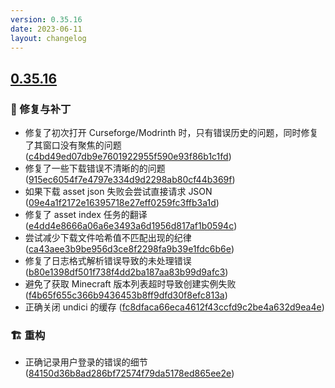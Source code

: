 ```yaml
---
version: 0.35.16
date: 2023-06-11
layout: changelog
---
```

## [0.35.16](#0.35.16)
### 🐛 修复与补丁

- 修复了初次打开 Curseforge/Modrinth 时，只有错误历史的问题，同时修复了其窗口没有聚焦的问题 ([c4bd49ed07db9e7601922955f590e93f86b1c1fd](https://github.com/Voxelum/x-minecraft-launcher/commit/c4bd49ed07db9e7601922955f590e93f86b1c1fd))
- 修复了一些下载错误不清晰的的问题 ([915ec6054f7e4797e334d9d2298ab80cf44b369f](https://github.com/Voxelum/x-minecraft-launcher/commit/915ec6054f7e4797e334d9d2298ab80cf44b369f))
- 如果下载 asset json 失败会尝试直接请求 JSON ([09e4a1f2172e16395718e27eff0259fc3ffb3a1d](https://github.com/Voxelum/x-minecraft-launcher/commit/09e4a1f2172e16395718e27eff0259fc3ffb3a1d))
- 修复了 asset index 任务的翻译 ([e4dd4e8666a06a6e3493a6d1956d817af1b0594c](https://github.com/Voxelum/x-minecraft-launcher/commit/e4dd4e8666a06a6e3493a6d1956d817af1b0594c))
- 尝试减少下载文件哈希值不匹配出现的纪律 ([ca43aee3b9be956d3ce8f2298fa9b39e1fdc6b6e](https://github.com/Voxelum/x-minecraft-launcher/commit/ca43aee3b9be956d3ce8f2298fa9b39e1fdc6b6e))
- 修复了日志格式解析错误导致的未处理错误 ([b80e1398df501f738f4dd2ba187aa83b99d9afc3](https://github.com/Voxelum/x-minecraft-launcher/commit/b80e1398df501f738f4dd2ba187aa83b99d9afc3))
- 避免了获取 Minecraft 版本列表超时导致创建实例失败 ([f4b65f655c366b9436453b8ff9dfd30f8efc813a](https://github.com/Voxelum/x-minecraft-launcher/commit/f4b65f655c366b9436453b8ff9dfd30f8efc813a))
- 正确关闭 undici 的缓存 ([fc8dfaca66eca4612f43ccfd9c2be4a632d9ea4e](https://github.com/Voxelum/x-minecraft-launcher/commit/fc8dfaca66eca4612f43ccfd9c2be4a632d9ea4e))
### 🏗️ 重构

- 正确记录用户登录的错误的细节 ([84150d36b8ad286bf72574f79da5178ed865ee2e](https://github.com/Voxelum/x-minecraft-launcher/commit/84150d36b8ad286bf72574f79da5178ed865ee2e))
